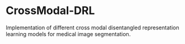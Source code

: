 # CrossModal-DRL

Implementation of different cross modal disentangled representation learning models for medical image segmentation.